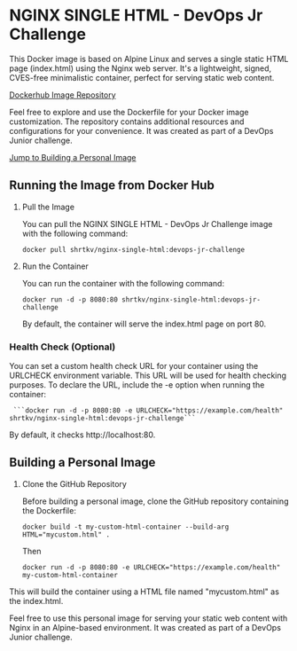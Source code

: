 # NGINX SINGLE HTML - DevOps Jr Challenge

This Docker image is based on Alpine Linux and serves a single static HTML page (index.html) using the Nginx web server. It's a lightweight, signed, CVES-free minimalistic container, perfect for serving static web content.

[Dockerhub Image Repository](https://hub.docker.com/repository/docker/shrtkv/nginx-single-html/)


Feel free to explore and use the Dockerfile for your Docker image customization. The repository contains additional resources and configurations for your convenience. It was created as part of a DevOps Junior challenge.

[Jump to Building a Personal Image](#building-a-personal-image)


## Running the Image from Docker Hub

1. Pull the Image
   
    You can pull the NGINX SINGLE HTML - DevOps Jr Challenge image with the following command:
  
    ```docker pull shrtkv/nginx-single-html:devops-jr-challenge```
  
2. Run the Container
   
    You can run the container with the following command:
  
     ```docker run -d -p 8080:80 shrtkv/nginx-single-html:devops-jr-challenge```
   
     By default, the container will serve the index.html page on port 80.
   

### Health Check (Optional)

You can set a custom health check URL for your container using the URLCHECK environment variable. This URL will be used for health checking purposes. To declare the URL, include the -e option when running the container:

     ```docker run -d -p 8080:80 -e URLCHECK="https://example.com/health" shrtkv/nginx-single-html:devops-jr-challenge```
   
   By default, it checks http://localhost:80.




## Building a Personal Image

1. Clone the GitHub Repository
   
    Before building a personal image, clone the GitHub repository containing the Dockerfile:

     ```docker build -t my-custom-html-container --build-arg HTML="mycustom.html" .```
   
    Then

     ```docker run -d -p 8080:80 -e URLCHECK="https://example.com/health" my-custom-html-container```

This will build the container using a HTML file named "mycustom.html" as the index.html. 

Feel free to use this personal image for serving your static web content with Nginx in an Alpine-based environment. It was created as part of a DevOps Junior challenge.
   

